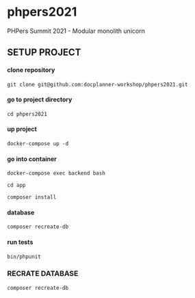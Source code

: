 # phpers2021
PHPers Summit 2021 - Modular monolith unicorn

## SETUP PROJECT

#### clone repository
`git clone git@github.com:docplanner-workshop/phpers2021.git`
#### go to project directory
`cd phpers2021`
#### up project
`docker-compose up -d`
#### go into container
`docker-compose exec backend bash`

`cd app`

`composer install`
#### database
`composer recreate-db`
#### run tests
`bin/phpunit`


### RECRATE DATABASE
`composer recreate-db`

